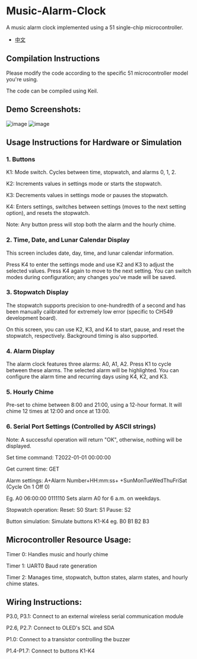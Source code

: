 # Music-Alarm-Clock
A music alarm clock implemented using a 51 single-chip microcontroller.

- [中文](https://github.com/D-Jy-lab/music-alarm-clock-c51/blob/main/README.md)

## Compilation Instructions

Please modify the code according to the specific 51 microcontroller model you're using.

The code can be compiled using Keil.

## Demo Screenshots:
![image](https://user-images.githubusercontent.com/34548095/227974853-45a47138-2993-46ae-a068-3b32bcb86e06.png)
![image](https://user-images.githubusercontent.com/34548095/227981843-f70dc13d-2453-4348-bebf-3de8b77d7fcd.png)

## Usage Instructions for Hardware or Simulation

### 1. Buttons

K1: Mode switch. Cycles between time, stopwatch, and alarms 0, 1, 2.

K2: Increments values in settings mode or starts the stopwatch.

K3: Decrements values in settings mode or pauses the stopwatch.

K4: Enters settings, switches between settings (moves to the next setting option), and resets the stopwatch.

Note: Any button press will stop both the alarm and the hourly chime.

### 2. Time, Date, and Lunar Calendar Display

This screen includes date, day, time, and lunar calendar information.

Press K4 to enter the settings mode and use K2 and K3 to adjust the selected values. Press K4 again to move to the next setting. You can switch modes during configuration; any changes you've made will be saved.

### 3. Stopwatch Display

The stopwatch supports precision to one-hundredth of a second and has been manually calibrated for extremely low error (specific to CH549 development board).

On this screen, you can use K2, K3, and K4 to start, pause, and reset the stopwatch, respectively. Background timing is also supported.

### 4. Alarm Display

The alarm clock features three alarms: A0, A1, A2. Press K1 to cycle between these alarms. The selected alarm will be highlighted. You can configure the alarm time and recurring days using K4, K2, and K3.

### 5. Hourly Chime

Pre-set to chime between 8:00 and 21:00, using a 12-hour format. It will chime 12 times at 12:00 and once at 13:00.

### 6. Serial Port Settings (Controlled by ASCII strings)

Note: A successful operation will return "OK", otherwise, nothing will be displayed.

Set time command: T2022-01-01 00:00:00

Get current time: GET

Alarm settings: A+Alarm Number+HH:mm:ss+ +SunMonTueWedThuFriSat (Cycle On 1 Off 0)

Eg. A0 06:00:00 0111110      Sets alarm A0 for 6 a.m. on weekdays.

Stopwatch operation: Reset: S0 Start: S1 Pause: S2 

Button simulation: Simulate buttons K1-K4 eg. B0 B1 B2 B3 

## Microcontroller Resource Usage:

Timer 0: Handles music and hourly chime

Timer 1: UART0 Baud rate generation

Timer 2: Manages time, stopwatch, button states, alarm states, and hourly chime states.

## Wiring Instructions:

P3.0, P3.1: Connect to an external wireless serial communication module

P2.6, P2.7: Connect to OLED's SCL and SDA

P1.0: Connect to a transistor controlling the buzzer

P1.4-P1.7: Connect to buttons K1-K4

